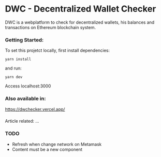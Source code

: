 # DWC - Decentralized Wallet Checker

DWC is a webplatform to check for decentralized wallets, his balances and transactions on Ethereum blockchain system.

### Getting Started:

To set this projetct locally, first install dependencies:

```
yarn install
```

and run:

```
yarn dev
```

Access localhost:3000

### Also available in:

https://dwchecker.vercel.app/

###

Article related: ...

### TODO

- Refresh when change network on Metamask
- Content must be a new component
